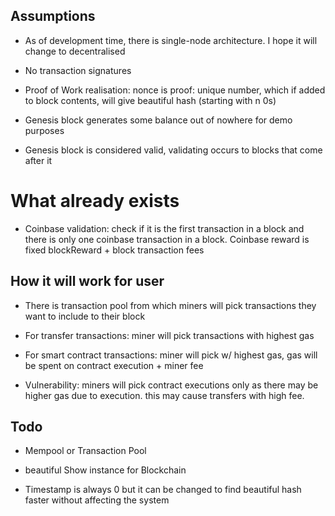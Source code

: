 ## Assumptions

- As of development time, there is single-node architecture. I hope it will change to decentralised

- No transaction signatures

- Proof of Work realisation: nonce is proof: unique number, which if added to block contents, will give beautiful hash (starting with n 0s)

- Genesis block generates some balance out of nowhere for demo purposes
- Genesis block is considered valid, validating occurs to blocks that come after it

# What already exists

- Coinbase validation: check if it is the first transaction in a block and there is only one coinbase transaction in a block. Coinbase reward is fixed blockReward + block transaction fees

## How it will work for user

- There is transaction pool from which miners will pick transactions they want to include to their block

- For transfer transactions: miner will pick transactions with highest gas

- For smart contract transactions: miner will pick w/ highest gas, gas will be spent on contract execution + miner fee

- Vulnerability: miners will pick contract executions only as there may be higher gas due to execution. this may cause transfers with high fee.

## Todo

- Mempool or Transaction Pool

- beautiful Show instance for Blockchain

- Timestamp is always 0 but it can be changed to find beautiful hash faster without affecting the system
